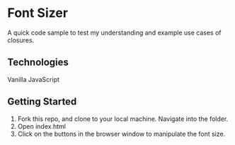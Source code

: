 # Font Sizer

A quick code sample to test my understanding and example use cases of closures.

## Technologies
Vanilla JavaScript

## Getting Started ##

1. Fork this repo, and clone to your local machine. Navigate into the folder.
2. Open index.html
3. Click on the buttons in the browser window to manipulate the font size.

